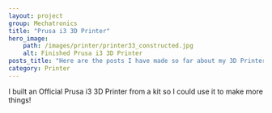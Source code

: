 ```yaml
---
layout: project
group: Mechatronics
title: "Prusa i3 3D Printer"
hero_image: 
    path: /images/printer/printer33_constructed.jpg
    alt: Finished Prusa i3 3D Printer
posts_title: "Here are the posts I have made so far about my 3D Printer:"
category: Printer
---
```


I built an Official Prusa i3 3D Printer from a kit so I could use it to make more things!